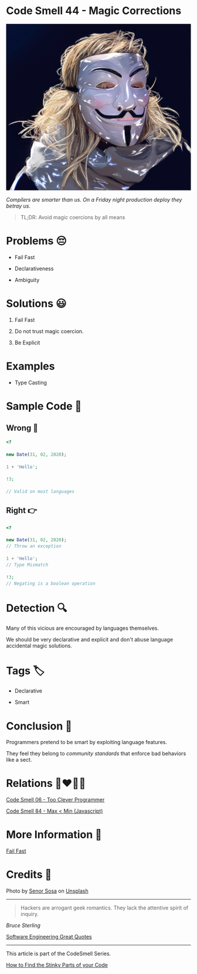 # Code Smell 44 - Magic Corrections

![Code Smell 44 - Magic Corrections](Code%20Smell%2044%20-%20Magic%20Corrections.jpg)

*Compilers are smarter than us. On a Friday night production deploy they betray us.*

> TL;DR: Avoid magic coercions by all means

# Problems 😔 

- Fail Fast

- Declarativeness

- Ambiguity

# Solutions 😃

1. Fail Fast

2. Do not trust magic coercion.

3. Be Explicit

# Examples

- Type Casting

# Sample Code 📖

## Wrong 🚫

<!-- [Gist Url](https://gist.github.com/mcsee/e86fe7a699dd825c3f238c6073b5e7ea) -->

```php
<?

new Date(31, 02, 2020);

1 + 'Hello';

!3;

// Valid on most languages
```

## Right 👉

<!-- [Gist Url](https://gist.github.com/mcsee/4daf2c3a710dfe5b647ec871d1d10ca8) -->

```php
<?

new Date(31, 02, 2020);
// Throw an exception

1 + 'Hello';
// Type Mismatch

!3;
// Negating is a boolean operation
```

# Detection 🔍

Many of this vicious are encouraged by languages themselves. 

We should be very declarative and explicit and don't abuse language accidental magic solutions.
 
# Tags 🏷️

- Declarative

- Smart

# Conclusion 🏁

Programmers pretend to be smart by exploiting language features.

They feel they belong to *community standards* that enforce bad behaviors like a sect.

# Relations 👩‍❤️‍💋‍👨

[Code Smell 06 - Too Clever Programmer](https://github.com/mcsee/Software-Design-Articles/tree/main/Articles/Code%20Smells/Code%20Smell%2006%20-%20Too%20Clever%20Programmer/readme.md)

[Code Smell 84 - Max < Min (Javascript)](https://github.com/mcsee/Software-Design-Articles/tree/main/Articles/Code%20Smells/Code%20Smell%2084%20-%20Max%20%20Min%20(Javascript)/readme.md)

# More Information 📕

[Fail Fast](https://github.com/mcsee/Software-Design-Articles/tree/main/Articles/Theory/Fail%20Fast/readme.md)

# Credits 🙏

Photo by [Senor Sosa](https://unsplash.com/@senor_sosa) on [Unsplash](https://unsplash.com/s/photos/hacker)

* * *

> Hackers are arrogant geek romantics. They lack the attentive spirit of inquiry.     

_Bruce Sterling_

[Software Engineering Great Quotes](https://github.com/mcsee/Software-Design-Articles/tree/main/Articles/Quotes/Software%20Engineering%20Great%20Quotes/readme.md)

* * *

This article is part of the CodeSmell Series.

[How to Find the Stinky Parts of your Code](https://github.com/mcsee/Software-Design-Articles/tree/main/Articles/Code%20Smells/How%20to%20Find%20the%20Stinky%20parts%20of%20your%20Code/readme.md)